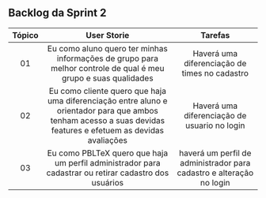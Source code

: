 ## Backlog da Sprint 2
    
| Tópico | User Storie                                     | Tarefas                                   |
| :--: | :-------------------------------------------: | :------------------------------------: |
|  01  | Eu como aluno quero ter minhas informações de grupo para melhor controle de qual é meu grupo e suas qualidades	| Haverá uma diferenciação de times no cadastro|
|  02  | Eu como cliente quero que haja uma diferenciação entre aluno e orientador para que ambos tenham acesso a suas devidas features e efetuem as devidas avaliações | Haverá uma diferenciação de usuario no login |   
|  03  |  Eu como PBLTeX quero que haja um perfil administrador para cadastrar ou retirar cadastro dos usuários | haverá um perfil de administrador para cadastro e alteração no login |

<br/>

<!--
## Gráfico Burndown
<p width="100%">
    <img width="50%" src="https://docs.google.com/spreadsheets/d/e/2PACX-1vSFye2Cy5ZKk4ITaR4jn07u8yRFFHz-suO6wadgh4gzXuv3hieMPRE2ykFy5kYuu7ws54l7ouCKkusP/pubchart?oid=2089711791&format=image"> </p>

<br/>
-->
